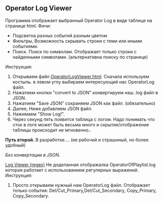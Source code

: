 
## Operator Log Viewer

Программа отображает выбранный Operator Log в виде таблице на странице html.
Фичи:

 - Подсветка разных событий разным цветом
 - Фильтры, Возможность скрывать строки с теми или иными событиями.
 - Поиск. Поиск по символам. Отображает только строки с найденными символами. (альтернативна поиску по странице)

Инструкция:
1. Открываем файл [OperatorLogViewer.html](https://github.com/racoonbot/OperatorLog-Viewer/blob/main/OperatorLogViewer.html "OperatorLogViewer.html"). Сначала используем костыль.  в левом углу выбираем интересующий нас OperatorLog файл. 
2. Нажатием кнопки "convert to JSON"  конвертируем наш .log файл в JSON. 
3. Нажатием  "Save JSON" сохраняем JSON  как файл. (обязательно)
4. Далее, Ниже добавляем JSON файл.
5. Нажимаем "Show Log!".
6. Через секунд пять появится таблица с логом. Надо понимать что сток в логе может быть весьма много  и скрытие/отображение таблицы происходит не мгновенно..


**Путь второй.**   В разработке....
(не рабочий и страшнный, но более удобный)  

*Без конвертации в JSON.*  

 [Log Viewer (regex)](https://github.com/racoonbot/OperatorLog-Viewer/blob/main/Log%20Viewer%20(regex) "Log Viewer (regex)") Не доделанная отображалка OperatorOfPlaylist.log  которая работает с использованием регулярных выражений.  
 Инструкция:
 1. Просто открываем нужный нам OperatorLog файл.
 Отображает только события: Del/Cut_Primary,Del/Cut_Secondary, Copy_Primary, Copy_Secondary.
